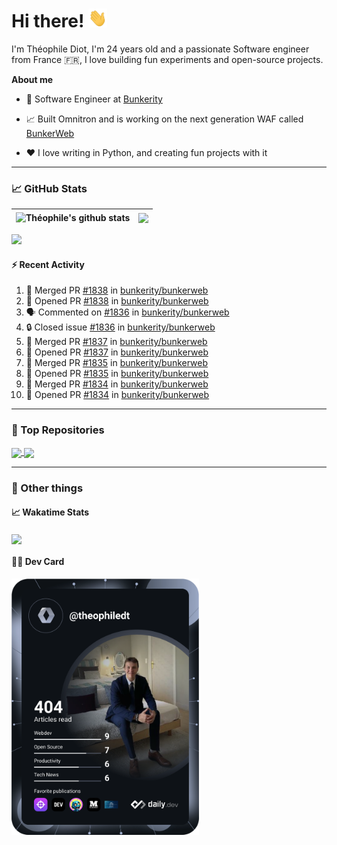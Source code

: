 # Hi there! <img src="./wave.gif" width="30px" height="30px" />

I'm Théophile Diot, I'm 24 years old and a passionate Software engineer from France 🇫🇷, I love building fun experiments and open-source projects.

**About me**

- 💼 Software Engineer at [Bunkerity](https://www.bunkerity.com/)

- 📈 Built Omnitron and is working on the next generation WAF called [BunkerWeb](https://www.bunkerweb.io)

- ❤️ I love writing in Python, and creating fun projects with it

---

### 📈 GitHub Stats

| <img align="center" src="https://github-readme-stats.vercel.app/api?username=TheophileDiot&show_icons=true&include_all_commits=true&theme=algolia&hide_border=true&rank_icon=github" alt="Théophile's github stats" /> | <img align="center" src="https://github-readme-stats.vercel.app/api/top-langs/?username=TheophileDiot&layout=compact&theme=algolia&hide_border=true" /> |
| ---------------------------------------------------------------------------------------------------------------------------------------------------------------------------------------------------------------------- | ------------------------------------------------------------------------------------------------------------------------------------------------------- |

![](https://github-readme-activity-graph.vercel.app/graph?username=TheophileDiot&theme=tokyo-night)

#### :zap: Recent Activity

<!--START_SECTION:activity-->
1. 🎉 Merged PR [#1838](https://github.com/bunkerity/bunkerweb/pull/1838) in [bunkerity/bunkerweb](https://github.com/bunkerity/bunkerweb)
2. 💪 Opened PR [#1838](https://github.com/bunkerity/bunkerweb/pull/1838) in [bunkerity/bunkerweb](https://github.com/bunkerity/bunkerweb)
3. 🗣 Commented on [#1836](https://github.com/bunkerity/bunkerweb/issues/1836#issuecomment-2565352204) in [bunkerity/bunkerweb](https://github.com/bunkerity/bunkerweb)
4. 🔒 Closed issue [#1836](https://github.com/bunkerity/bunkerweb/issues/1836) in [bunkerity/bunkerweb](https://github.com/bunkerity/bunkerweb)
5. 🎉 Merged PR [#1837](https://github.com/bunkerity/bunkerweb/pull/1837) in [bunkerity/bunkerweb](https://github.com/bunkerity/bunkerweb)
6. 💪 Opened PR [#1837](https://github.com/bunkerity/bunkerweb/pull/1837) in [bunkerity/bunkerweb](https://github.com/bunkerity/bunkerweb)
7. 🎉 Merged PR [#1835](https://github.com/bunkerity/bunkerweb/pull/1835) in [bunkerity/bunkerweb](https://github.com/bunkerity/bunkerweb)
8. 💪 Opened PR [#1835](https://github.com/bunkerity/bunkerweb/pull/1835) in [bunkerity/bunkerweb](https://github.com/bunkerity/bunkerweb)
9. 🎉 Merged PR [#1834](https://github.com/bunkerity/bunkerweb/pull/1834) in [bunkerity/bunkerweb](https://github.com/bunkerity/bunkerweb)
10. 💪 Opened PR [#1834](https://github.com/bunkerity/bunkerweb/pull/1834) in [bunkerity/bunkerweb](https://github.com/bunkerity/bunkerweb)
<!--END_SECTION:activity-->

---

### 🔧 Top Repositories

<a href="https://github.com/bunkerity/bunkerweb">
  <img align="center" src="https://github-readme-stats.vercel.app/api/pin/?username=Bunkerity&repo=bunkerweb&theme=algolia" />
</a>
<a href="https://github.com/TheophileDiot/Omnitron">
  <img align="center" src="https://github-readme-stats.vercel.app/api/pin/?username=TheophileDiot&repo=Omnitron&theme=algolia" />
</a>

---

### 🎉 Other things

#### 📈 Wakatime Stats

<a href="https://wakatime.com/@theophile_bunkerity">
  <img align="center" src="https://github-readme-stats.vercel.app/api/wakatime?username=3aa5ce41-c253-43d9-8441-a721e446a45f&layout=compact&theme=algolia" />
</a>

#### 👨‍💻 Dev Card

<a href="https://app.daily.dev/TheophileDt">
  <img src="./devcard.svg" width="300" alt="Théophile Diot's Dev Card"/>
</a>
